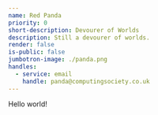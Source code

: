 ```yaml
---
name: Red Panda
priority: 0
short-description: Devourer of Worlds
description: Still a devourer of worlds.
render: false
is-public: false
jumbotron-image: ./panda.png
handles:
  - service: email
    handle: panda@computingsociety.co.uk
---
```


Hello world!
